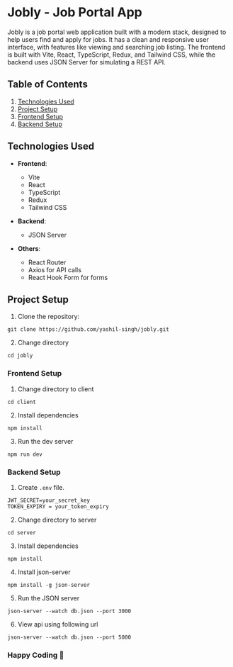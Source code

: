 # Jobly - Job Portal App

Jobly is a job portal web application built with a modern stack, designed to help users find and apply for jobs. It has a clean and responsive user interface, with features like viewing and searching job listing. The frontend is built with Vite, React, TypeScript, Redux, and Tailwind CSS, while the backend uses JSON Server for simulating a REST API.

## Table of Contents

1. [Technologies Used](#technologies-used)
2. [Project Setup](#project-setup)
3. [Frontend Setup](#frontend-setup)
4. [Backend Setup](#backend-setup)

## Technologies Used

- **Frontend**:
  - Vite
  - React
  - TypeScript
  - Redux
  - Tailwind CSS
- **Backend**:
  - JSON Server
- **Others**:

  - React Router
  - Axios for API calls
  - React Hook Form for forms

## Project Setup

1. Clone the repository:

```
git clone https://github.com/yashil-singh/jobly.git
```

2. Change directory

```
cd jobly
```

### Frontend Setup

1. Change directory to client

```
cd client
```

2. Install dependencies

```
npm install
```

3. Run the dev server

```
npm run dev
```

### Backend Setup

1. Create `.env` file.

```
JWT_SECRET=your_secret_key
TOKEN_EXPIRY = your_token_expiry
```

2. Change directory to server

```
cd server
```

3. Install dependencies

```
npm install
```

4. Install json-server

```
npm install -g json-server
```

5. Run the JSON server

```
json-server --watch db.json --port 3000
```

6. View api using following url

```
json-server --watch db.json --port 5000
```

### Happy Coding 🤘
